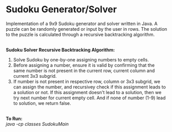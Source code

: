 # Sudoku Generator/Solver

Implementation of a 9x9 Sudoku generator and solver written in Java. 
A puzzle can be randomly generated or input by the user in rows. 
The solution to the puzzle is calculated through a recursive backtracking algorithm. <br/><br/>


<strong> Sudoku Solver Recursive Backtracking Algorithm: </strong> 
1. Solve Sudoku by one-by-one assigning numbers to empty cells.
2. Before assigning a number, ensure it is valid by confirming that the same number is not present in the current row, current column and current 3x3 subgrid.
3. If number is not present in respective row, column or 3x3 subgrid, we can assign the number, and recursivey check if this assignment leads to a solution or not. If this assignment doesn't lead to a solution, then we try next number for current empty cell. And if none of number (1-9) lead to solution, we return false.<br/><br/>
  
  
<strong>To Run: </strong> <br/>
  <i style="margin-left 4rem">java -cp classes SudokuMain</i>
